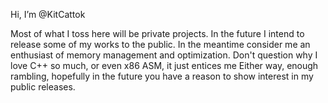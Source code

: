 Hi, I’m @KitCattok

Most of what I toss here will be private projects. In the future I intend to release some of my works to the public.
In the meantime consider me an enthusiast of memory management and optimization.
Don't question why I love C++ so much, or even x86 ASM, it just entices me
Either way, enough rambling, hopefully in the future you have a reason to show interest in my public releases.
